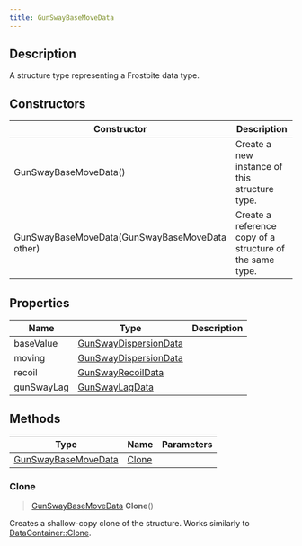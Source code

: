 ```yaml
---
title: GunSwayBaseMoveData
---
```

## Description

A structure type representing a Frostbite data type.

## Constructors

| Constructor                                    | Description                                              |
| ---------------------------------------------- | -------------------------------------------------------- |
| GunSwayBaseMoveData()                          | Create a new instance of this structure type.            |
| GunSwayBaseMoveData(GunSwayBaseMoveData other) | Create a reference copy of a structure of the same type. |

## Properties

| Name       | Type                                           | Description |
| ---------- | ---------------------------------------------- | ----------- |
| baseValue  | [GunSwayDispersionData](GunSwayDispersionData) |             |
| moving     | [GunSwayDispersionData](GunSwayDispersionData) |             |
| recoil     | [GunSwayRecoilData](GunSwayRecoilData)         |             |
| gunSwayLag | [GunSwayLagData](GunSwayLagData)               |             |

## Methods

| Type                                       | Name            | Parameters |
| ------------------------------------------ | --------------- | ---------- |
| [GunSwayBaseMoveData](GunSwayBaseMoveData) | [Clone](#clone) |            |

### Clone

> [GunSwayBaseMoveData](GunSwayBaseMoveData) **Clone**()

Creates a shallow-copy clone of the structure. Works similarly to [DataContainer::Clone](/vext/ref/shared/class/datacontainer#clone).
